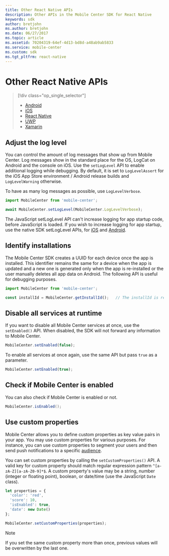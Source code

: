 ```yaml
---
title: Other React Native APIs
description: Other APIs in the Mobile Center SDK for React Native
keywords: sdk
author: bretjohn
ms.author: bretjohn
ms.date: 06/27/2017
ms.topic: article
ms.assetid: 70204319-64ef-4d13-bd8d-a48ab9ab5833
ms.service: mobile-center
ms.custom: sdk
ms.tgt_pltfrm: react-native
---
```


# Other React Native APIs

> [!div class="op_single_selector"]
> * [Android](android.md)
> * [iOS](ios.md)
> * [React Native](react-native.md)
> * [UWP](uwp.md)
> * [Xamarin](xamarin.md)


## Adjust the log level

You can control the amount of log messages that show up from Mobile Center. Log messages show in the standard place for the OS, LogCat on Android and the console on iOS.
Use the `setLogLevel` API to enable additional logging while debugging. By default, it is set to `LogLevelAssert` for the iOS App Store environment / Android release builds and `LogLevelWarning` otherwise.

To have as many log messages as possible, use `LogLevelVerbose`.

```javascript
import MobileCenter from 'mobile-center';

await MobileCenter.setLogLevel(MobileCenter.LogLevelVerbose);
```

The JavaScript setLogLevel API can't increase logging for app startup code, before JavaScript is loaded. If you wish to increase logging for app startup, use the native SDK setLogLevel APIs, for 
[iOS](ios.md) and [Android](android.md).

## Identify installations

The Mobile Center SDK creates a UUID for each device once the app is installed. This identifier remains the same for a device when the app is updated and a new one is generated only when the app is re-installed or the user manually deletes all app data on Android. The following API is useful for debugging purposes.

```javascript
import MobileCenter from 'mobile-center';

const installId = MobileCenter.getInstallId();   // The installId is returned as a string
```

## Disable all services at runtime

If you want to disable all Mobile Center services at once, use the `setEnabled()` API. When disabled, the SDK will not forward any information to Mobile Center.

```javascript
MobileCenter.setEnabled(false);
```

To enable all services at once again, use the same API but pass `true` as a parameter.

```javascript
MobileCenter.setEnabled(true);
```

## Check if Mobile Center is enabled

You can also check if Mobile Center is enabled or not.

```java
MobileCenter.isEnabled();
```

## Use custom properties

Mobile Center allows you to define custom properties as key value pairs in your app. You may use custom properties for various purposes. For instance, you can use custom properties to segment your users and then send push notifications to a specific [audience](~/push/audiences.md).

You can set custom properties by calling the `setCustomProperties()` API. A valid key for custom property should match regular expression pattern `^[a-zA-Z][a-zA-Z0-9]*$`. A custom property's value may be a string, number (integer or floating point), boolean, or date/time (use the JavaScript `Date` class).

```javascript
let properties = {
  'color': 'red',
  'score': 10,
  'isEnabled': true,
  'date': new Date()
};

MobileCenter.setCustomProperties(properties);
```

> [!NOTE]
> If you set the same custom property more than once, previous values will be overwritten by the last one.
